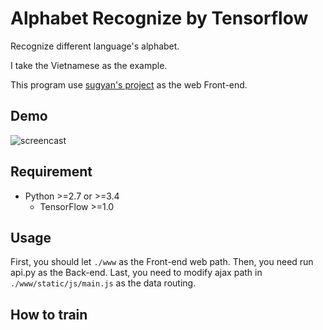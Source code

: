 # Alphabet Recognize by Tensorflow

Recognize different language's alphabet. 

I take the Vietnamese as the example.

This program use [sugyan's project](https://github.com/sugyan/tensorflow-mnist) as the web Front-end.


## Demo

![screencast](https://raw.githubusercontent.com/authuir/tensorflow-language/master/Demo/demo.gif)


## Requirement ##

- Python >=2.7 or >=3.4
  - TensorFlow >=1.0


## Usage ##

First, you should let `./www` as the Front-end web path.
Then, you need run api.py as the Back-end.
Last, you need to modify ajax path in `./www/static/js/main.js` as the data routing.


## How to train ##

